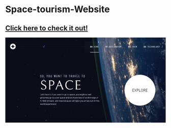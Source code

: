 # Space-tourism-Website
<h2><a href="https://arbaz93.github.io/Space-tourism/index.html">Click here to check it out!</a></h2>
<!-- ![Advice Generator](./images/desktop-design.jpg) -->
<img src="./assets/shared/preview.png">
